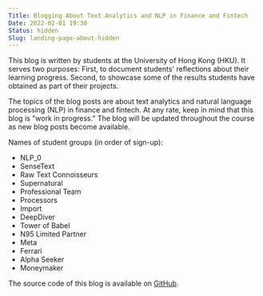 ```yaml
---
Title: Blogging About Text Analytics and NLP in Finance and Fintech
Date: 2022-02-01 19:30
Status: hidden
Slug: landing-page-about-hidden
---
```


This blog is written by students at the University of Hong Kong
(HKU). It serves two purposes: First, to document students'
reflections about their learning progress. Second, to showcase some of
the results students have obtained as part of their projects.

The topics of the blog posts are about text analytics and natural
language processing (NLP) in finance and fintech. At any rate, keep in
mind that this blog is "work in progress." The blog will be updated
throughout the course as new blog posts become available.

Names of student groups (in order of sign-up):

  * NLP_0
  * SenseText
  * Raw Text Connoisseurs
  * Supernatural
  * Professional Team
  * Processors
  * Import
  * DeepDiver
  * Tower of Babel
  * N95 Limited Partner
  * Meta
  * Ferrari
  * Alpha Seeker
  * Moneymaker

The source code of this blog is available on
[GitHub](https://github.com/buehlmaier/MFIN7036-student-blog-2022-02).
